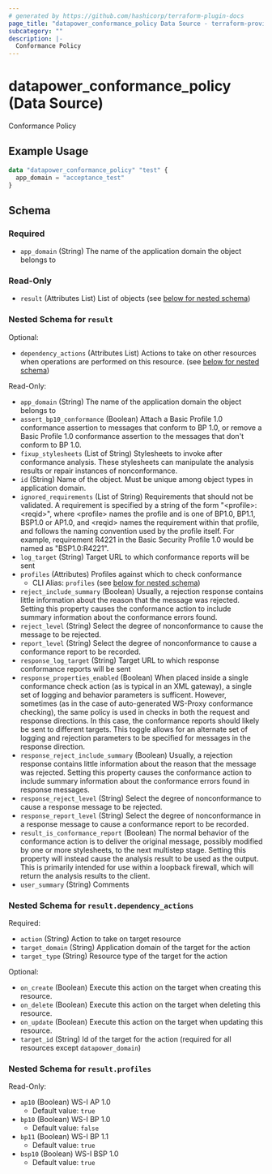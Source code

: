 ```yaml
---
# generated by https://github.com/hashicorp/terraform-plugin-docs
page_title: "datapower_conformance_policy Data Source - terraform-provider-datapower"
subcategory: ""
description: |-
  Conformance Policy
---
```


# datapower_conformance_policy (Data Source)

Conformance Policy

## Example Usage

```terraform
data "datapower_conformance_policy" "test" {
  app_domain = "acceptance_test"
}
```

<!-- schema generated by tfplugindocs -->
## Schema

### Required

- `app_domain` (String) The name of the application domain the object belongs to

### Read-Only

- `result` (Attributes List) List of objects (see [below for nested schema](#nestedatt--result))

<a id="nestedatt--result"></a>
### Nested Schema for `result`

Optional:

- `dependency_actions` (Attributes List) Actions to take on other resources when operations are performed on this resource. (see [below for nested schema](#nestedatt--result--dependency_actions))

Read-Only:

- `app_domain` (String) The name of the application domain the object belongs to
- `assert_bp10_conformance` (Boolean) Attach a Basic Profile 1.0 conformance assertion to messages that conform to BP 1.0, or remove a Basic Profile 1.0 conformance assertion to the messages that don't conform to BP 1.0.
- `fixup_stylesheets` (List of String) Stylesheets to invoke after conformance analysis. These stylesheets can manipulate the analysis results or repair instances of nonconformance.
- `id` (String) Name of the object. Must be unique among object types in application domain.
- `ignored_requirements` (List of String) Requirements that should not be validated. A requirement is specified by a string of the form "&lt;profile>:&lt;reqid>", where &lt;profile> names the profile and is one of BP1.0, BP1.1, BSP1.0 or AP1.0, and &lt;reqid> names the requirement within that profile, and follows the naming convention used by the profile itself. For example, requirement R4221 in the Basic Security Profile 1.0 would be named as "BSP1.0:R4221".
- `log_target` (String) Target URL to which conformance reports will be sent
- `profiles` (Attributes) Profiles against which to check conformance
  - CLI Alias: `profiles` (see [below for nested schema](#nestedatt--result--profiles))
- `reject_include_summary` (Boolean) Usually, a rejection response contains little information about the reason that the message was rejected. Setting this property causes the conformance action to include summary information about the conformance errors found.
- `reject_level` (String) Select the degree of nonconformance to cause the message to be rejected.
- `report_level` (String) Select the degree of nonconformance to cause a conformance report to be recorded.
- `response_log_target` (String) Target URL to which response conformance reports will be sent
- `response_properties_enabled` (Boolean) When placed inside a single conformance check action (as is typical in an XML gateway), a single set of logging and behavior parameters is sufficent. However, sometimes (as in the case of auto-generated WS-Proxy conformance checking), the same policy is used in checks in both the request and response directions. In this case, the conformance reports should likely be sent to different targets. This toggle allows for an alternate set of logging and rejection parameters to be specified for messages in the response direction.
- `response_reject_include_summary` (Boolean) Usually, a rejection response contains little information about the reason that the message was rejected. Setting this property causes the conformance action to include summary information about the conformance errors found in response messages.
- `response_reject_level` (String) Select the degree of nonconformance to cause a response message to be rejected.
- `response_report_level` (String) Select the degree of nonconformance in a response message to cause a conformance report to be recorded.
- `result_is_conformance_report` (Boolean) The normal behavior of the conformance action is to deliver the original message, possibly modified by one or more stylesheets, to the next multistep stage. Setting this property will instead cause the analysis result to be used as the output. This is primarily intended for use within a loopback firewall, which will return the analysis results to the client.
- `user_summary` (String) Comments

<a id="nestedatt--result--dependency_actions"></a>
### Nested Schema for `result.dependency_actions`

Required:

- `action` (String) Action to take on target resource
- `target_domain` (String) Application domain of the target for the action
- `target_type` (String) Resource type of the target for the action

Optional:

- `on_create` (Boolean) Execute this action on the target when creating this resource.
- `on_delete` (Boolean) Execute this action on the target when deleting this resource.
- `on_update` (Boolean) Execute this action on the target when updating this resource.
- `target_id` (String) Id of the target for the action (required for all resources except `datapower_domain`)


<a id="nestedatt--result--profiles"></a>
### Nested Schema for `result.profiles`

Read-Only:

- `ap10` (Boolean) WS-I AP 1.0
  - Default value: `true`
- `bp10` (Boolean) WS-I BP 1.0
  - Default value: `false`
- `bp11` (Boolean) WS-I BP 1.1
  - Default value: `true`
- `bsp10` (Boolean) WS-I BSP 1.0
  - Default value: `true`
